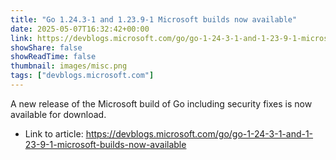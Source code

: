 ```yaml
---
title: "Go 1.24.3-1 and 1.23.9-1 Microsoft builds now available"
date: 2025-05-07T16:32:42+00:00
link: https://devblogs.microsoft.com/go/go-1-24-3-1-and-1-23-9-1-microsoft-builds-now-available
showShare: false
showReadTime: false
thumbnail: images/misc.png
tags: ["devblogs.microsoft.com"]
---
```

A new release of the Microsoft build of Go including security fixes is now available for download.

- Link to article: https://devblogs.microsoft.com/go/go-1-24-3-1-and-1-23-9-1-microsoft-builds-now-available